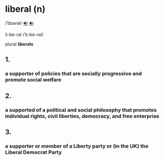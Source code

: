 # liberal (n)

/ˈlɪbərəl/ [🔊](https://www.oxfordlearnersdictionaries.com/media/english/uk_pron/l/lib/liber/liberal__gb_4.mp3) [🔊](https://www.oxfordlearnersdictionaries.com/media/english/us_pron/l/lib/liber/liberal__us_1_rr.mp3)

li-be-ral /ˈlɪ-bə-rəl/

plural **liberals**

## 1.

### a supporter of policies that are socially progressive and promote social welfare

## 2.

### a supported of a political and social philosophy that promotes individual rights, civil liberties, democracy, and free enterprise

## 3.

### a supporter or member of a Liberty party or (in the UK) the Liberal Democrat Party